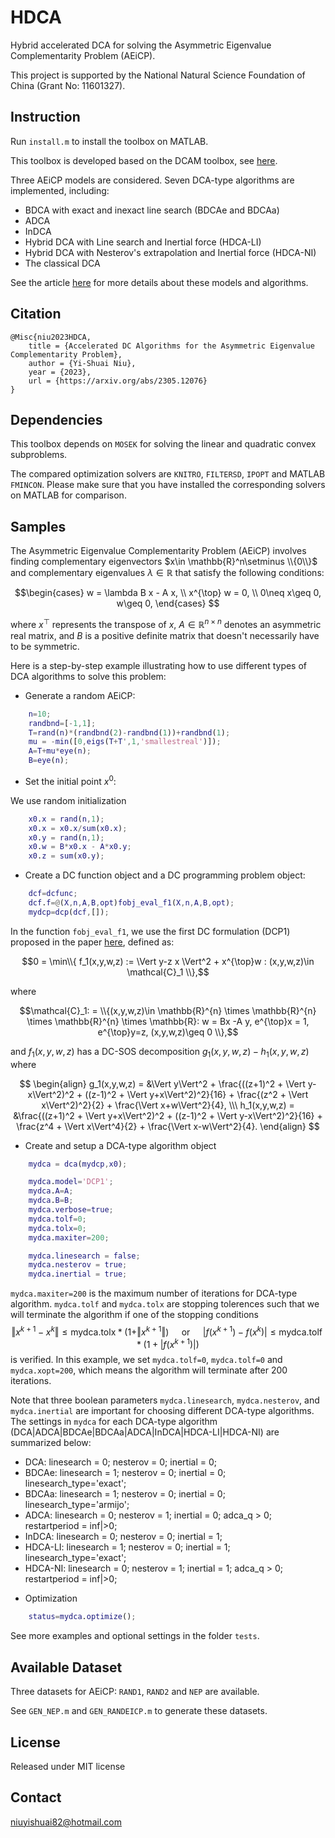 # HDCA
Hybrid accelerated DCA for solving the Asymmetric Eigenvalue Complementarity Problem (AEiCP).

This project is supported by the National Natural Science Foundation of China (Grant No: 11601327).

## Instruction

Run `install.m` to install the toolbox on MATLAB.

This toolbox is developed based on the DCAM toolbox, see [here](https://github.com/niuyishuai/DCAM).

Three AEiCP models are considered. Seven DCA-type algorithms are implemented, including: 
* BDCA with exact and inexact line search (BDCAe and BDCAa)
* ADCA
* InDCA
* Hybrid DCA with Line search and Inertial force (HDCA-LI)
* Hybrid DCA with Nesterov's extrapolation and Inertial force (HDCA-NI)
* The classical DCA

See the article [here](https://arxiv.org/abs/2305.12076) for more details about these models and algorithms.

## Citation

```
@Misc{niu2023HDCA,
	title = {Accelerated DC Algorithms for the Asymmetric Eigenvalue Complementarity Problem},
	author = {Yi-Shuai Niu},	
	year = {2023},
	url = {https://arxiv.org/abs/2305.12076}
}
```

## Dependencies

This toolbox depends on `MOSEK` for solving the linear and quadratic convex subproblems.

The compared optimization solvers are `KNITRO`, `FILTERSD`, `IPOPT` and MATLAB `FMINCON`. Please make sure that you have installed the corresponding solvers on MATLAB for comparison.


## Samples

The Asymmetric Eigenvalue Complementarity Problem (AEiCP) involves finding complementary eigenvectors $x\in \mathbb{R}^n\setminus \\{0\\}$ and complementary eigenvalues $\lambda\in \mathbb{R}$ that satisfy the following conditions: 

$$\begin{cases}
    w = \lambda B   x - A  x, \\
    x^{\top}  w = 0, \\
    0\neq x\geq 0, w\geq 0,
\end{cases}
$$

where $x^{\top}$ represents the transpose of $x$, $A\in \mathbb{R}^{n\times n}$ denotes an asymmetric real matrix, and $B$ is a positive definite matrix that doesn't necessarily have to be symmetric.

Here is a step-by-step example illustrating how to use different types of DCA algorithms to solve this problem:

* Generate a random AEiCP:
``` Matlab
    n=10;
    randbnd=[-1,1];
    T=rand(n)*(randbnd(2)-randbnd(1))+randbnd(1);
    mu = -min([0,eigs(T+T',1,'smallestreal')]);
    A=T+mu*eye(n);
    B=eye(n);
```

* Set the initial point $x^0$:

We use random initialization 

``` Matlab
    x0.x = rand(n,1);
    x0.x = x0.x/sum(x0.x);
    x0.y = rand(n,1);
    x0.w = B*x0.x - A*x0.y;
    x0.z = sum(x0.y);
```

* Create a DC function object and a DC programming problem object:
``` Matlab
    dcf=dcfunc;
    dcf.f=@(X,n,A,B,opt)fobj_eval_f1(X,n,A,B,opt);
    mydcp=dcp(dcf,[]);
```
In the function `fobj_eval_f1`, we use the first DC formulation (DCP1) proposed in the paper [here](https://arxiv.org/abs/2305.12076), defined as:

$$0 = \min\\{ f_1(x,y,w,z) := \Vert y-z x \Vert^2 + x^{\top}w :  (x,y,w,z)\in \mathcal{C}_1 \\},$$

where 

$$\mathcal{C}_1: = \\{(x,y,w,z)\in  \mathbb{R}^{n} \times \mathbb{R}^{n} \times \mathbb{R}^{n} \times \mathbb{R}: w = Bx -A y, e^{\top}x = 1, e^{\top}y=z, (x,y,w,z)\geq 0 \\},$$

and $f_1(x,y,w,z)$ has a DC-SOS decomposition $g_1(x,y,w,z) - h_1(x,y,w,z)$ where 

$$
\begin{align}
g_1(x,y,w,z) = &\Vert y\Vert^2 + \frac{((z+1)^2 + \Vert y-x\Vert^2)^2 + ((z-1)^2 + \Vert y+x\Vert^2)^2}{16} + \frac{(z^2 	+ \Vert x\Vert^2)^2}{2} + \frac{\Vert x+w\Vert^2}{4}, \\\
h_1(x,y,w,z) = &\frac{((z+1)^2 + \Vert y+x\Vert^2)^2 + ((z-1)^2 + \Vert y-x\Vert^2)^2}{16} + \frac{z^4 + \Vert x\Vert^4}{2} + \frac{\Vert x-w\Vert^2}{4}.
\end{align}
$$

* Create and setup a DCA-type algorithm object
``` Matlab 
	mydca = dca(mydcp,x0);

	mydca.model='DCP1';	
	mydca.A=A;
	mydca.B=B;
	mydca.verbose=true;
	mydca.tolf=0;
	mydca.tolx=0;
	mydca.maxiter=200;

	mydca.linesearch = false;
	mydca.nesterov = true;
	mydca.inertial = true;
```
`mydca.maxiter=200` is the maximum number of iterations for DCA-type algorithm.
`mydca.tolf` and `mydca.tolx` are stopping tolerences such that we will terminate the algorithm if one of the stopping conditions
$$\Vert x^{k+1}-x^k\Vert\leq \text{mydca.tolx} * (1+\Vert x^{k+1}\Vert) \quad \text{ or } \quad |f(x^{k+1})-f(x^k)|\leq \text{mydca.tolf} * (1+|f(x^{k+1})|)$$
is verified. In this example, we set `mydca.tolf=0`, `mydca.tolf=0` and `mydca.xopt=200`, which means the algorithm will terminate after 200 iterations.

Note that three boolean parameters `mydca.linesearch`, `mydca.nesterov`, and `mydca.inertial` are important for choosing different DCA-type algorithms. The settings in `mydca` for each DCA-type algorithm (DCA|ADCA|BDCAe|BDCAa|ADCA|InDCA|HDCA-LI|HDCA-NI) are summarized below:
  - DCA: linesearch = 0; nesterov = 0; inertial = 0;
  - BDCAe: linesearch = 1; nesterov = 0; inertial = 0; linesearch_type='exact';
  - BDCAa: linesearch = 1; nesterov = 0; inertial = 0; linesearch_type='armijo';
  - ADCA: linesearch = 0; nesterov = 1; inertial = 0; adca_q > 0; restartperiod = inf|>0;
  - InDCA: linesearch = 0; nesterov = 0; inertial = 1;
  - HDCA-LI: linesearch = 1; nesterov = 0; inertial = 1; linesearch_type='exact';
  - HDCA-NI: linesearch = 0; nesterov = 1; inertial = 1; adca_q > 0; restartperiod = inf|>0;

* Optimization
``` Matlab 
	status=mydca.optimize();
```

See more examples and optional settings in the folder `tests`.

## Available Dataset
Three datasets for AEiCP: `RAND1`, `RAND2` and `NEP` are available. 

See `GEN_NEP.m` and `GEN_RANDEICP.m` to generate these datasets.

## License

Released under MIT license

## Contact

niuyishuai82@hotmail.com

